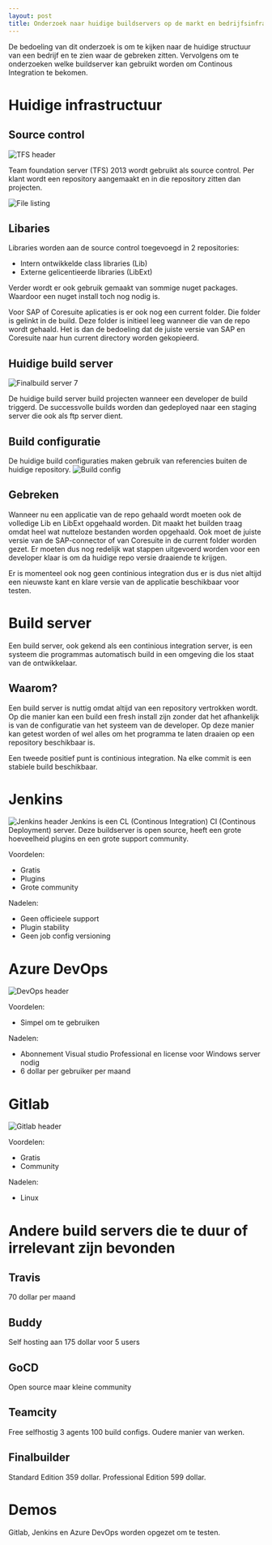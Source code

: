 ```yaml
---
layout: post
title: Onderzoek naar huidige buildservers op de markt en bedrijfsinfrastructuur
---
```


De bedoeling van dit onderzoek is om te kijken naar de huidige structuur van een bedrijf en te zien waar de gebreken zitten. Vervolgens om te onderzoeken welke buildserver kan gebruikt worden om Continous Integration te bekomen.

# Huidige infrastructuur
## Source control
![TFS header](/assets/tfsheader.png)

Team foundation server (TFS) 2013 wordt gebruikt als source control. Per klant wordt een repository aangemaakt en in die repository zitten dan projecten.

![File listing](/assets/brfiles.png)


## Libaries
Libraries worden aan de source control toegevoegd in 2 repositories:
- Intern ontwikkelde class libraries (Lib)
- Externe gelicentieerde libraries (LibExt)

Verder wordt er ook gebruik gemaakt van sommige nuget packages. Waardoor een nuget install toch nog nodig is.

Voor SAP of Coresuite aplicaties is er ook nog een current folder. Die folder is gelinkt in de build. Deze folder is initieel leeg wanneer die van de repo wordt gehaald. Het is dan de bedoeling dat de juiste versie van SAP en Coresuite naar hun current directory worden gekopieerd.

## Huidige build server
![Finalbuild server 7](/assets/finalbuildheader.png)

De huidige build server build projecten wanneer een developer de build triggerd. De successvolle builds worden dan gedeployed naar een staging server die ook als ftp server dient.

## Build configuratie
De huidige build configuraties maken gebruik van referencies buiten de huidige repository.
![Build config](/assets/libref.png)

## Gebreken

Wanneer nu een applicatie van de repo gehaald wordt moeten ook de volledige Lib en LibExt opgehaald worden. Dit maakt het builden traag omdat heel wat nutteloze bestanden worden opgehaald. Ook moet de juiste versie van de SAP-connector of van Coresuite in de current folder worden gezet. Er moeten dus nog redelijk wat stappen uitgevoerd worden voor een developer klaar is om da huidige repo versie draaiende te krijgen.

Er is momenteel ook nog geen continious integration dus er is dus niet altijd een nieuwste kant en klare versie van de applicatie beschikbaar voor testen.

# Build server
Een build server, ook gekend als een continious integration server, is een systeem die programmas automatisch build in een omgeving die los staat van de ontwikkelaar.

## Waarom?

Een build server is nuttig omdat altijd van een repository vertrokken wordt. Op die manier kan een build een fresh install zijn zonder dat het afhankelijk is van de configuratie van het systeem van de developer. Op deze manier kan getest worden of wel alles om het programma te laten draaien op een repository beschikbaar is.

Een tweede positief punt is continious integration. Na elke commit is een stabiele build beschikbaar.
# Jenkins
![Jenkins header](/assets/jenkinsheader.png)
Jenkins is een CL (Continous Integration) CI (Continous Deployment) server. Deze buildserver is open source, heeft een grote hoeveelheid plugins en een grote support community.

Voordelen:
- Gratis
- Plugins
- Grote community

Nadelen:
- Geen officieele support
- Plugin stability
- Geen job config versioning


# Azure DevOps
![DevOps header](/assets/azuredevopsheaderalt.png)

Voordelen:
- Simpel om te gebruiken

Nadelen:
- Abonnement Visual studio Professional en license voor Windows server nodig
- 6 dollar per gebruiker per maand

# Gitlab
![Gitlab header](/assets/gitlabheader.png)

Voordelen:
- Gratis
- Community

Nadelen:
- Linux

# Andere build servers die te duur of irrelevant zijn bevonden

## Travis
70 dollar per maand
## Buddy
Self hosting aan 175 dollar voor 5 users
## GoCD
Open source maar kleine community
## Teamcity
Free selfhostig 3 agents 100 build configs. Oudere manier van werken.
## Finalbuilder
Standard Edition 359 dollar.
Professional Edition 599 dollar.

# Demos

Gitlab, Jenkins en Azure DevOps worden opgezet om te testen.
